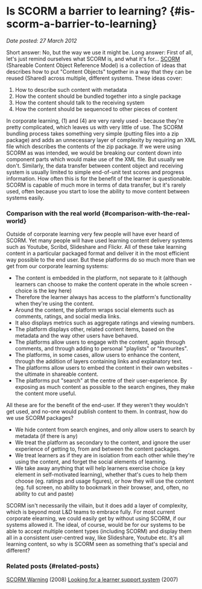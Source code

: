# Is SCORM a barrier to learning? {#is-scorm-a-barrier-to-learning}

_Date posted: 27 March 2012_

Short answer: No, but the way we use it might be. Long answer: First of all, let's just remind ourselves what SCORM is, and what it's for... [SCORM](http://en.wikipedia.org/wiki/Sharable_Content_Object_Reference_Model) (Shareable Content Object Reference Model) is a collection of ideas that describes how to put "Content Objects" together in a way that they can be reused (Shared) across multiple, different systems. These ideas cover:

1.  How to describe such content with metadata
2.  How the content should be bundled together into a single package
3.  How the content should talk to the receiving system
4.  How the content should be sequenced to other pieces of content

In corporate learning, (1) and (4) are very rarely used - because they're pretty complicated, which leaves us with very little of use. The SCORM bundling process takes something very simple (putting files into a zip package) and adds an unnecessary layer of complexity by requiring an XML file which describes the contents of the zip package. If we were using SCORM as was intended, we would be breaking our content down into component parts which would make use of the XML file. But usually we don't. Similarly, the data transfer between content object and receiving system is usually limited to simple end-of-unit test scores and progress information. How often this is for the benefit of the learner is questionable. SCORM is capable of much more in terms of data transfer, but it's rarely used, often because you start to lose the ability to move content between systems easily.

### Comparison with the real world {#comparison-with-the-real-world}

Outside of corporate learning very few people will have ever heard of SCORM. Yet many people will have used learning content delivery systems such as Youtube, Scribd, Slideshare and Flickr. All of these take learning content in a particular packaged format and deliver it in the most efficient way possible to the end user. But these platforms do so much more than we get from our corporate learning systems:

*   The content is embedded in the platform, not separate to it (although learners can choose to make the content operate in the whole screen - choice is the key here)
*   Therefore the learner always has access to the platform's functionality when they're using the content.
*   Around the content, the platform wraps social elements such as comments, ratings, and social media links.
*   It also displays metrics such as aggregate ratings and viewing numbers.
*   The platform displays other, related content items, based on the metadata and the way other users have behaved.
*   The platforms allow users to engage with the content, again through comments, and through adding to personal "playlists" or "favourites".
*   The platforms, in some cases, allow users to enhance the content, through the addition of layers containing links and explanatory text.
*   The platforms allow users to embed the content in their own websites - the ultimate in shareable content.
*   The platforms put "search" at the centre of their user-experience. By exposing as much content as possible to the search engines, they make the content more useful.

All these are for the benefit of the end-user. If they weren't they wouldn't get used, and no-one would publish content to them. In contrast, how do we use SCORM packages?

*   We hide content from search engines, and only allow users to search by metadata (if there is any)
*   We treat the platform as secondary to the content, and ignore the user experience of getting to, from and between the content packages.
*   We treat learners as if they are in isolation from each other while they're using the content, and forget the social elements of learning.
*   We take away anything that will help learners exercise choice (a key element in self-motivated learning), whether that's cues to help them choose (eg. ratings and usage figures), or how they will use the content (eg. full screen, no ability to bookmark in their browser, and, often, no ability to cut and paste)

SCORM isn't necessarily the villain, but it does add a layer of complexity, which is beyond most L&D teams to embrace fully. For most current corporate elearning, we could easily get by without using SCORM, if our systems allowed it. The ideal, of course, would be for our systems to be able to accept multiple content types (including SCORM) and display them all in a consistent user-centred way, like Slideshare, Youtube etc. It's all learning content, so why is SCORM seen as something that's special and different?

### Related posts {#related-posts}

[SCORM Warning](http://www.learningconversations.co.uk/main/index.php/2008/08/08/scorm-warning?blog=5) (2008) [Looking for a learner support system](http://www.learningconversations.co.uk/main/index.php/2007/12/14/looking_for_a_learner_support_system?blog=5) (2007)